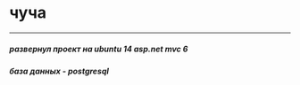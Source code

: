 # чуча
------------
##### развернул проект на ubuntu 14 asp.net mvc 6 
##### база данных - postgresql 

